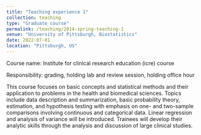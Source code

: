 ```yaml
---
title: "Teaching experience 1"
collection: teaching
type: "Graduate course"
permalink: /teaching/2014-spring-teaching-1
venue: "University of Pittsburgh, Biostatistics"
date: 2022-07-01
location: "Pittsburgh, US"
---
```


Course name: Institute for clinical research education (icre) course

Responsibility: grading, holding lab and review session, holding office hour

This course focuses on basic concepts and statistical methods and their application to problems in the health and biomedical sciences. Topics include data description and summarization, basic probability theory, estimation, and hypothesis testing with emphasis on one- and two-sample comparisons involving continuous and categorical data. Linear regression and analysis of variance will be introduced. Trainees will develop their analytic skills through the analysis and discussion of large clinical studies.


